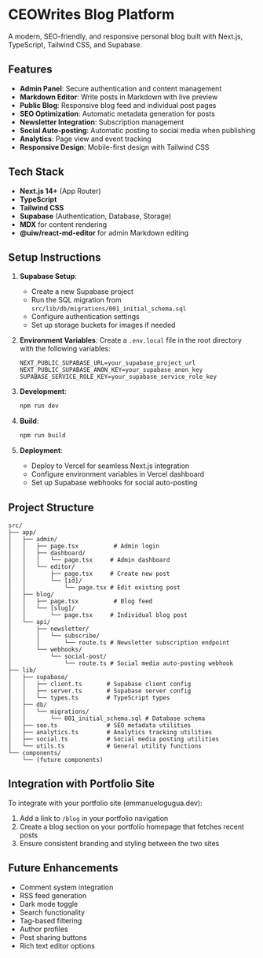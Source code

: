 # CEOWrites Blog Platform

A modern, SEO-friendly, and responsive personal blog built with Next.js, TypeScript, Tailwind CSS, and Supabase.

## Features

- **Admin Panel**: Secure authentication and content management
- **Markdown Editor**: Write posts in Markdown with live preview
- **Public Blog**: Responsive blog feed and individual post pages
- **SEO Optimization**: Automatic metadata generation for posts
- **Newsletter Integration**: Subscription management
- **Social Auto-posting**: Automatic posting to social media when publishing
- **Analytics**: Page view and event tracking
- **Responsive Design**: Mobile-first design with Tailwind CSS

## Tech Stack

- **Next.js 14+** (App Router)
- **TypeScript**
- **Tailwind CSS**
- **Supabase** (Authentication, Database, Storage)
- **MDX** for content rendering
- **@uiw/react-md-editor** for admin Markdown editing

## Setup Instructions

1. **Supabase Setup**:
   - Create a new Supabase project
   - Run the SQL migration from `src/lib/db/migrations/001_initial_schema.sql`
   - Configure authentication settings
   - Set up storage buckets for images if needed

2. **Environment Variables**:
   Create a `.env.local` file in the root directory with the following variables:
   ```env
   NEXT_PUBLIC_SUPABASE_URL=your_supabase_project_url
   NEXT_PUBLIC_SUPABASE_ANON_KEY=your_supabase_anon_key
   SUPABASE_SERVICE_ROLE_KEY=your_supabase_service_role_key
   ```

3. **Development**:
   ```bash
   npm run dev
   ```

4. **Build**:
   ```bash
   npm run build
   ```

5. **Deployment**:
   - Deploy to Vercel for seamless Next.js integration
   - Configure environment variables in Vercel dashboard
   - Set up Supabase webhooks for social auto-posting

## Project Structure

```
src/
├── app/
│   ├── admin/
│   │   ├── page.tsx          # Admin login
│   │   ├── dashboard/
│   │   │   └── page.tsx     # Admin dashboard
│   │   └── editor/
│   │       ├── page.tsx     # Create new post
│   │       └── [id]/
│   │           └── page.tsx # Edit existing post
│   ├── blog/
│   │   ├── page.tsx          # Blog feed
│   │   └── [slug]/
│   │       └── page.tsx     # Individual blog post
│   └── api/
│       ├── newsletter/
│       │   └── subscribe/
│       │       └── route.ts # Newsletter subscription endpoint
│       └── webhooks/
│           └── social-post/
│               └── route.ts # Social media auto-posting webhook
├── lib/
│   ├── supabase/
│   │   ├── client.ts       # Supabase client config
│   │   ├── server.ts       # Supabase server config
│   │   └── types.ts        # TypeScript types
│   ├── db/
│   │   └── migrations/
│   │       └── 001_initial_schema.sql # Database schema
│   ├── seo.ts              # SEO metadata utilities
│   ├── analytics.ts        # Analytics tracking utilities
│   ├── social.ts           # Social media posting utilities
│   └── utils.ts            # General utility functions
└── components/
    └── (future components)
```

## Integration with Portfolio Site

To integrate with your portfolio site (emmanuelogugua.dev):

1. Add a link to `/blog` in your portfolio navigation
2. Create a blog section on your portfolio homepage that fetches recent posts
3. Ensure consistent branding and styling between the two sites

## Future Enhancements

- Comment system integration
- RSS feed generation
- Dark mode toggle
- Search functionality
- Tag-based filtering
- Author profiles
- Post sharing buttons
- Rich text editor options
